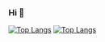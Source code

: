 ### Hi 👋
[![Top Langs](https://github-readme-stats.vercel.app/api/top-langs/?username=Dev-DanyVazquez69)](https://github.com/anuraghazra/github-readme-stats)
[![Top Langs](https://github-readme-stats.vercel.app/api/top-langs/?username=Dev-DanyVazquez69)](https://github.com/anuraghazra/github-readme-stats)



